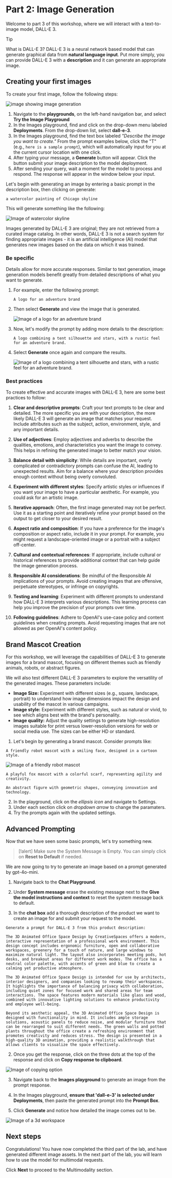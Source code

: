 # Part 2: Image Generation

Welcome to part 3 of this workshop, where we will interact with a text-to-image model, DALL-E 3. 

> [!TIP]
> What is DALL-E 3? DALL-E 3 is a neural network based model that can generate graphical data from **natural language input**. Put more simply, you can provide DALL-E 3 with a **description** and it can generate an appropriate image.

## Creating your first images

To create your first image, follow the following steps:

![image showing image generation](./Images/aifoundry-image-generation.jpeg)

1. Navigate to the  **playgrounds**, on the left-hand navigation bar, and select **Try the Image Playground**
2. In the Images playground, find and click on the drop-down menu labeled **Deployments**. From the drop-down list, select **dall-e-3**.
3. In the Images playground, find the text box labeled _"Describe the image you want to create."_ From the prompt examples below, click the "T" (e.g., ``here is a sample prompt``), which will automatically input for you at the current cursor location with one click.
5. After typing your message, a **Generate** button will appear. Click the button submit your image description to the model deployment.
6. After sending your query, wait a moment for the model to process and respond. The response will appear in the window below your input.

Let's begin with generating an image by entering a basic prompt in the description box, then clicking on generate:


```a watercolor painting of Chicago skyline```


This will generate something like the following:

![Image of watercolor skyline](./Images/DALL·E%202024-11-14%2009.27.57%20-%20A%20watercolor%20painting%20of%20the%20Chicago%20skyline,%20showcasing%20iconic%20skyscrapers%20such%20as%20the%20Willis%20Tower%20and%20John%20Hancock%20Center.%20The%20city%20is%20bathed%20in%20so.webp)

Images generated by DALL-E 3 are original; they are not retrieved from a curated image catalog. In other words, DALL-E 3 is not a search system for finding appropriate images - it is an artificial intelligence (AI) model that generates new images based on the data on which it was trained.

### Be specific

Details allow for more accurate responses. Similar to text generation, image generation models benefit greatly from detailed descriptions of what you want to generate.

1. For example, enter the following prompt:

    ```A logo for an adventure brand```

2. Then select **Generate** and view the image that is generated.

    ![Image of a logo for an adventure brand](./Images/Generate%20a%20logo%20for%20an%20adventure%20brand.png)

3. Now, let's modify the prompt by adding more details to the description:


    ```A logo combining a tent silhouette and stars, with a rustic feel for an adventure brand.```

4. Select **Generate** once again and compare the results.

    ![Image of a logo combining a tent silhouette and stars, with a rustic feel for an adventure brand.](./Images/logo-with-stars.png)

### Best practices

To create effective and accurate images with DALL-E 3, here are some best practices to follow:

1. **Clear and descriptive prompts**: Craft your text prompts to be clear and detailed. The more specific you are with your description, the more likely DALL-E 3 will generate an image that matches your request. Include attributes such as the subject, action, environment, style, and any important details.

1. **Use of adjectives**: Employ adjectives and adverbs to describe the qualities, emotions, and characteristics you want the image to convey. This helps in refining the generated image to better match your vision.

1. **Balance detail with simplicity**: While details are important, overly complicated or contradictory prompts can confuse the AI, leading to unexpected results. Aim for a balance where your description provides enough context without being overly convoluted.

1. **Experiment with different styles**: Specify artistic styles or influences if you want your image to have a particular aesthetic. For example, you could ask for an artistic image.

1. **Iterative approach**: Often, the first image generated may not be perfect. Use it as a starting point and iteratively refine your prompt based on the output to get closer to your desired result.

1. **Aspect ratio and composition**: If you have a preference for the image's composition or aspect ratio, include it in your prompt. For example, you might request a landscape-oriented image or a portrait with a subject off-center.

1. **Cultural and contextual references**: If appropriate, include cultural or historical references to provide additional context that can help guide the image generation process.

1. **Responsible AI considerations**: Be mindful of the Responsible AI implications of your prompts. Avoid creating images that are offensive, perpetuate stereotypes, or infringe on copyrights.

1. **Testing and learning**: Experiment with different prompts to understand how DALL-E 3 interprets various descriptions. This learning process can help you improve the precision of your prompts over time.

1. **Following guidelines**: Adhere to OpenAI's use-case policy and content guidelines when creating prompts. Avoid requesting images that are not allowed as per OpenAI's content policy.

## Brand Mascot Creation

For this workshop, we will leverage the capabilities of DALL-E 3 to generate images for a brand mascot, focusing on different themes such as friendly animals, robots, or abstract figures. 

We will also test different DALL-E 3 parameters to explore the versatility of the generated images. These parameters include:

- **Image Size:** Experiment with different sizes (e.g., square, landscape, portrait) to understand how image dimensions impact the design and usability of the mascot in various campaigns.
- **Image style:** Experiment with different styles, such as natural or vivid, to see which aligns best with the brand's personality.
- **Image quality:** Adjust the quality settings to generate high-resolution images suitable for print versus lower-resolution versions for web or social media use. The sizes can be either HD or standard.

1. Let's begin by generating a brand mascot. Consider prompts like:

```A friendly robot mascot with a smiling face, designed in a cartoon style.```

![Image of a friendly robot mascot](./Images/robot-mascot-friendly.png)

```A playful fox mascot with a colorful scarf, representing agility and creativity.```

```An abstract figure with geometric shapes, conveying innovation and technology.```

2. In the playground, click on the _ellipsis icon_ and navigate to Settings.
3. Under each section click on _dropdown arrow_ to change the paramaters.
4. Try the prompts again with the updated settings. 

## Advanced Prompting

Now that we have seen some basic prompts, let's try something new.

>[!alert] Make sure the System Message is Empty. You can simply click on **Reset to Default** if needed.

We are now going to try to generate an image based on a prompt generated by gpt-4o-mini.

1. Navigate back to the **Chat Playground**.

2. Under **System message** erase the existing message next to the **Give the model instructions and context** to reset the system message back to default.

1. In the **chat box** add a thorough description of the product we want to create an image for and submit your request to the model.

```
Generate a prompt for DALL-E 3 from this product description:

The 3D Animated Office Space Design by CreativeSpaces offers a modern, interactive representation of a professional work environment. This design concept includes ergonomic furniture, open and collaborative workspaces, greenery for a touch of nature, and large windows to maximize natural light. The layout also incorporates meeting pods, hot desks, and breakout areas for different work modes. The office has a neutral color palette, with accents of green and blue to create a calming yet productive atmosphere.

The 3D Animated Office Space Design is intended for use by architects, interior designers, and companies looking to revamp their workspaces. It highlights the importance of balancing privacy with collaboration, including quiet zones for focused work and shared areas for team interactions. The space features modern materials like glass and wood, combined with innovative lighting solutions to enhance productivity and employee well-being.

Beyond its aesthetic appeal, the 3D Animated Office Space Design is designed with functionality in mind. It includes ample storage solutions, acoustic panels to reduce noise, and modular furniture that can be rearranged to suit different needs. The green walls and potted plants throughout the office create a refreshing environment that promotes creativity and reduces stress. The design is presented in a high-quality 3D animation, providing a realistic walkthrough that allows clients to visualize the space effectively.
```

2. Once you get the response, click on the three dots at the top of the response and click on **Copy response to clipboard**.

![Image of copying option](./Images/ai-foundry-copy-response.png)

3. Navigate back to the **Images playground** to generate an image from the prompt response.

4. In the Images playground, **ensure that 'dall-e-3' is selected under Deployments**, then paste the generated prompt into the **Prompt Box**.

5. Click **Generate** and notice how detailed the image comes out to be.

![Image of a 3d workspace](./Images/_Create%20a%203D%20animation%20of%20a%20modern%20office%20space%20design%20featuring%20ergonomic%20furniture,%20collaborative%20workspaces,%20and%20greenery%20elements.%20The%20office%20should%20have%20large%20windows%20for%20natural%20light,%20meeting%20pods,%20an.png)

## Next steps

Congratulations! You have now completed the third part of the lab, and have generated different image assets. In the next part of the lab, you will learn how to use the model for multimodal requests.

Click **Next** to proceed to the Multimodality section.
